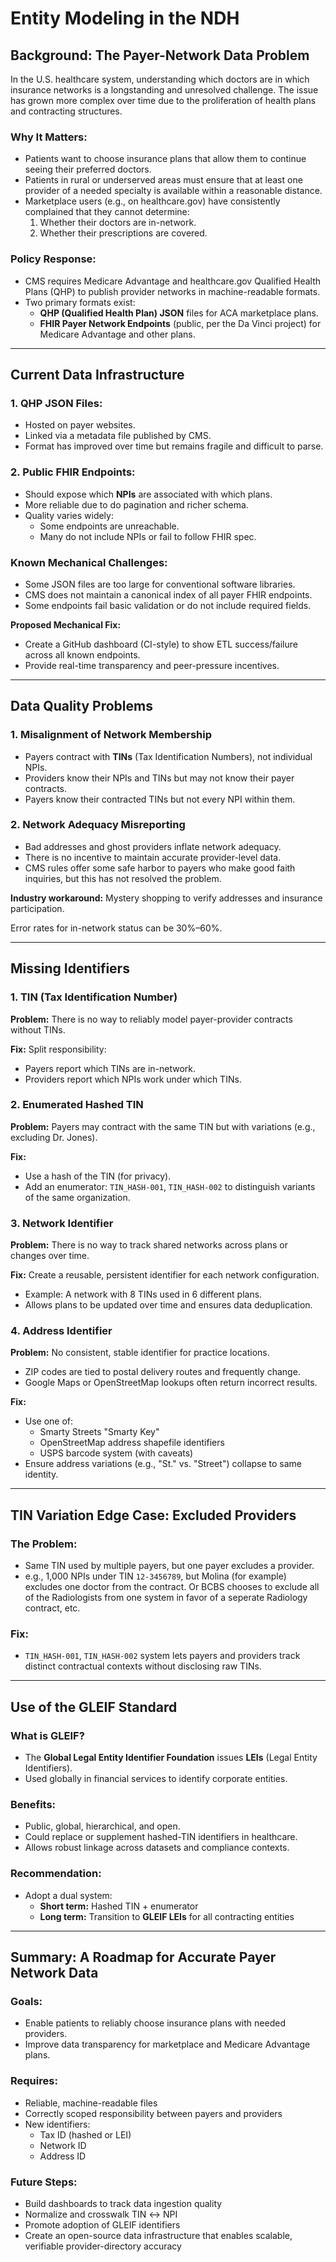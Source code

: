 Entity Modeling in the NDH
================================

## Background: The Payer-Network Data Problem

In the U.S. healthcare system, understanding which doctors are in which insurance networks is a longstanding and unresolved challenge. The issue has grown more complex over time due to the proliferation of health plans and contracting structures.

### Why It Matters:
- Patients want to choose insurance plans that allow them to continue seeing their preferred doctors.
- Patients in rural or underserved areas must ensure that at least one provider of a needed specialty is available within a reasonable distance.
- Marketplace users (e.g., on healthcare.gov) have consistently complained that they cannot determine:
  1. Whether their doctors are in-network.
  2. Whether their prescriptions are covered.

### Policy Response:
- CMS requires Medicare Advantage and healthcare.gov Qualified Health Plans (QHP) to publish provider networks in machine-readable formats.
- Two primary formats exist:
  - **QHP (Qualified Health Plan) JSON** files for ACA marketplace plans.
  - **FHIR Payer Network Endpoints** (public, per the Da Vinci project) for Medicare Advantage and other plans.

---

## Current Data Infrastructure

### 1. QHP JSON Files:
- Hosted on payer websites.
- Linked via a metadata file published by CMS.
- Format has improved over time but remains fragile and difficult to parse.

### 2. Public FHIR Endpoints:
- Should expose which **NPIs** are associated with which plans.
- More reliable due to do pagination and richer schema.
- Quality varies widely:
  - Some endpoints are unreachable.
  - Many do not include NPIs or fail to follow FHIR spec.

### Known Mechanical Challenges:
- Some JSON files are too large for conventional software libraries.
- CMS does not maintain a canonical index of all payer FHIR endpoints.
- Some endpoints fail basic validation or do not include required fields.

**Proposed Mechanical Fix:**
- Create a GitHub dashboard (CI-style) to show ETL success/failure across all known endpoints.
- Provide real-time transparency and peer-pressure incentives.

---

## Data Quality Problems

### 1. Misalignment of Network Membership
- Payers contract with **TINs** (Tax Identification Numbers), not individual NPIs.
- Providers know their NPIs and TINs but may not know their payer contracts.
- Payers know their contracted TINs but not every NPI within them.

### 2. Network Adequacy Misreporting
- Bad addresses and ghost providers inflate network adequacy.
- There is no incentive to maintain accurate provider-level data.
- CMS rules offer some safe harbor to payers who make good faith inquiries, but this has not resolved the problem.

**Industry workaround:** Mystery shopping to verify addresses and insurance participation.

Error rates for in-network status can be 30%–60%.

---

## Missing Identifiers

### 1. TIN (Tax Identification Number)
**Problem:** There is no way to reliably model payer-provider contracts without TINs.

**Fix:** Split responsibility:
- Payers report which TINs are in-network.
- Providers report which NPIs work under which TINs.

### 2. Enumerated Hashed TIN
**Problem:** Payers may contract with the same TIN but with variations (e.g., excluding Dr. Jones).

**Fix:**
- Use a hash of the TIN (for privacy).
- Add an enumerator: `TIN_HASH-001`, `TIN_HASH-002` to distinguish variants of the same organization.

### 3. Network Identifier
**Problem:** There is no way to track shared networks across plans or changes over time.

**Fix:** Create a reusable, persistent identifier for each network configuration.
- Example: A network with 8 TINs used in 6 different plans.
- Allows plans to be updated over time and ensures data deduplication.

### 4. Address Identifier
**Problem:** No consistent, stable identifier for practice locations.
- ZIP codes are tied to postal delivery routes and frequently change.
- Google Maps or OpenStreetMap lookups often return incorrect results.

**Fix:**
- Use one of:
  - Smarty Streets "Smarty Key"
  - OpenStreetMap address shapefile identifiers
  - USPS barcode system (with caveats)
- Ensure address variations (e.g., "St." vs. "Street") collapse to same identity.

---

## TIN Variation Edge Case: Excluded Providers

### The Problem:
- Same TIN used by multiple payers, but one payer excludes a provider.
- e.g., 1,000 NPIs under TIN `12-3456789`, but Molina (for example) excludes one doctor from the contract. Or BCBS chooses to exclude all of the Radiologists from one system in favor of a seperate Radiology contract, etc. 

### Fix:
- `TIN_HASH-001`, `TIN_HASH-002` system lets payers and providers track distinct contractual contexts without disclosing raw TINs.

---

## Use of the GLEIF Standard

### What is GLEIF?
- The **Global Legal Entity Identifier Foundation** issues **LEIs** (Legal Entity Identifiers).
- Used globally in financial services to identify corporate entities.

### Benefits:
- Public, global, hierarchical, and open.
- Could replace or supplement hashed-TIN identifiers in healthcare.
- Allows robust linkage across datasets and compliance contexts.

### Recommendation:
- Adopt a dual system:
  - **Short term:** Hashed TIN + enumerator
  - **Long term:** Transition to **GLEIF LEIs** for all contracting entities

---

## Summary: A Roadmap for Accurate Payer Network Data

### Goals:
- Enable patients to reliably choose insurance plans with needed providers.
- Improve data transparency for marketplace and Medicare Advantage plans.

### Requires:
- Reliable, machine-readable files
- Correctly scoped responsibility between payers and providers
- New identifiers:
  - Tax ID (hashed or LEI)
  - Network ID
  - Address ID

### Future Steps:
- Build dashboards to track data ingestion quality
- Normalize and crosswalk TIN ↔ NPI
- Promote adoption of GLEIF identifiers
- Create an open-source data infrastructure that enables scalable, verifiable provider-directory accuracy


